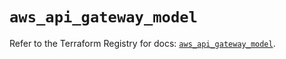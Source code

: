 # `aws_api_gateway_model`

Refer to the Terraform Registry for docs: [`aws_api_gateway_model`](https://registry.terraform.io/providers/hashicorp/aws/5.56.1/docs/resources/api_gateway_model).
